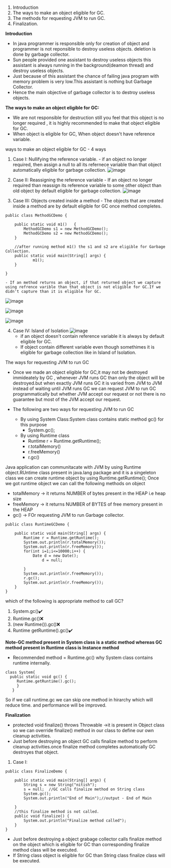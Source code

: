 1. Introduction
2. The ways to make an object eligible for GC.
3. The methods for requesting JVM to run GC.
4. Finalization.

**Introduction**
- In java programmer is responsible only for creation of object and programmer is not reponsible to destroy useless objects. deletion is done by garbage collector.
- Sun people provided one assistant to destroy useless objects this assistant is always running in the background(deamon thread) and destroy useless objects.
- Just because of this assistant the chance of failing java program with memory problem is very low.This assistant is nothing but Garbage Collector.
- Hence the main objective of garbage collector is to destroy useless objects.

**The ways to make an object eligible for GC:**
- We are not responsible for destruction still you feel that this object is no longer required , it is highly recommended to make that object eligible for GC.
- When object is eligible for GC, When object doesn't have reference variable.

ways to make an object eligible for GC - 4 ways 
1. Case I: Nullifying the reference variable.
          - if an object no longer required, then assign a null to all its refernece variable than that object automatically eligible for garbage collection.
   ![image](https://github.com/user-attachments/assets/26f70c80-e374-4e17-907d-a9267f876b7c)

2. Case II: Reassigning the reference variable
           - If an object no longer required than reassign its reference variable to some other object than old object by default eligible for garbage collection.
   ![image](https://github.com/user-attachments/assets/413fcf1e-2021-4fcb-acdc-6bfa8bb11cb0)

3. Case III: Objects created inside a method
            - The objects that are created inside a method are by default eligible for GC once method completes.
```
public class MethodGCDemo {

	public static void m1()   {
		MethodGCDemo s1 = new MethodGCDemo();
		MethodGCDemo s2 = new MethodGCDemo();
	}
	
	//after running method m1() the s1 and s2 are eligible for Garbage Collection.
	public static void main(String[] args) {
            m1();
	}

}
```
    - If an method returns an object, if that returned object we capture using refrence varible than that object is not eligible for GC.If we didn't capture than it is eligible for GC.
![image](https://github.com/user-attachments/assets/09fcfc32-b1b8-47db-989a-8b128b8f77a2)

![image](https://github.com/user-attachments/assets/365c2717-b7a7-4bf7-b179-f9171296f9e7)

![image](https://github.com/user-attachments/assets/bf774ae1-bb5d-4117-b65a-ffc0a9218283)

4. Case IV: Island of Isolation
![image](https://github.com/user-attachments/assets/625924ec-9471-4a04-bbad-7b961ecdedda)
      - if an object doesn't contain reference variable it is always by default eligible for GC.
      - If object contain different variable even though somethimes it is eligible for garbage collection like in Island of Isolation.

The ways for requesting JVM to run GC 
- Once  we made an object eligible for GC,it may not be destroyed immideately by GC , whenever JVM runs GC than only the object will be destroyed.but when exactly JVM runs GC it is varied from JVM to JVM instead of waiting until JVM runs GC we can request JVM to run GC programmatically but whether JVM accept our request or not there is no guarantee but most of the JVM accept our request.
  
- The following are two ways for requesting JVM to run GC
   - By using System Class:System class contains static method gc() for this purpose 
     - System.gc();
   - By using Runtime class
     - Runtime r = Runtime.getRuntime();
     - r.totalMemory()
     - r.freeMemory()
     - r.gc()

Java application can communitacate with JVM by using Runtime object.RUntime class present in java.lang package and it is a singeleton class we can create runtime object by using Runtime.getRuntime(); 
Once we got runtime object we can call the following methods on object 
- totalMemory -> it returns NUMBER of bytes present in the HEAP i.e heap size
- freeMemory -> it returns NUMBER of BYTES of free memory present in the HEAP
- gc()  -> FOr requesting JVM to run Garbage collector.
```
public class RuntimeGCDemo {

	public static void main(String[] args) {
		Runtime r = Runtime.getRuntime();
		System.out.println(r.totalMemory());
		System.out.println(r.freeMemory());
		for(int i=1;i<=10000;i++) {
			Date d = new Date();
		        d = null;

		}
		System.out.println(r.freeMemory());
		r.gc();
		System.out.println(r.freeMemory());
	}
}
```
which of the following is appropriate method to call GC?
1. System.gc()✔️
2. Runtime.gc()❌
3. (new Runtime()).gc()❌
4. Runtime getRuntime().gc()✔️

**Note-GC method present in System class is a static method whereas GC method present in Runtime class is Instance method**
- Recommended method = Runtime.gc() why System class contains runtime internally.
```
class System{
  public static void gc() {
     Runtime.getRuntime().gc();
     }
   }  
 ```
So if we call runtime.gc we can skip one method in hirarchy which will reduce time. and performance will be improved.

**Finalization**
- protected void finalize() throws Throwable  ->it is present in Object class so we can override finalize() method in our class to define our own cleanup activities.
- Just before destroying an object GC calls finalize method to perform cleanup activities.once finalize method completes automatically GC destroyes that object.

1. Case I: 
```
public class FinalizeDemo {

	public static void main(String[] args) {
		String s = new String("nitish");
		s = null;  //GC calls finalize method on String class
		System.gc();
		System.out.println("End of Main");//output - End of Main

	}
	//this finalize method is not called.
	public void finalize() {
		System.out.println("Finalize method called");
	}
}
```
- Just before destroying a object grabage collector calls finalize method on the object which is eligible for GC than corresponding finalize method class will be executed.
- If String class object is eligible for GC than String class finalize class will be executed.

